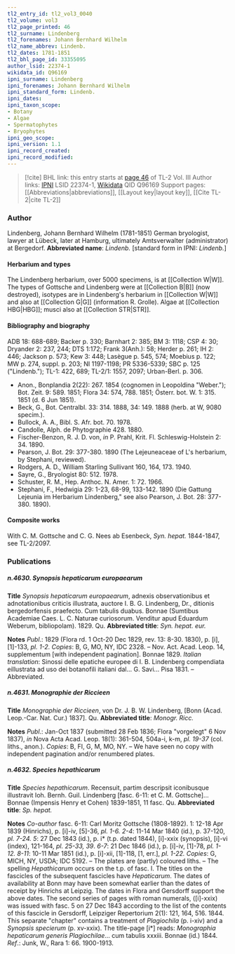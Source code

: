 ```yaml
---
tl2_entry_id: tl2_vol3_0040
tl2_volume: vol3
tl2_page_printed: 46
tl2_surname: Lindenberg
tl2_forenames: Johann Bernhard Wilhelm
tl2_name_abbrev: Lindenb.
tl2_dates: 1781-1851
tl2_bhl_page_id: 33355095
author_lsid: 22374-1
wikidata_id: Q96169
ipni_surname: Lindenberg
ipni_forenames: Johann Bernhard Wilhelm
ipni_standard_form: Lindenb.
ipni_dates: 
ipni_taxon_scope: 
- Botany
- Algae
- Spermatophytes
- Bryophytes
ipni_geo_scope: 
ipni_version: 1.1
ipni_record_created: 
ipni_record_modified:
---
```


> [!cite] BHL link: this entry starts at [page 46](https://www.biodiversitylibrary.org/page/33355095) of TL-2 Vol. III
> Author links: [IPNI](https://www.ipni.org/a/22374-1) LSID 22374-1, [Wikidata](https://www.wikidata.org/wiki/Q96169) QID Q96169
> Support pages: [[Abbreviations|abbreviations]], [[Layout key|layout key]], [[Cite TL-2|cite TL-2]]

### Author

Lindenberg, Johann Bernhard Wilhelm (1781-1851) German bryologist, lawyer at Lübeck, later at Hamburg, ultimately Amtsverwalter (administrator) at Bergedorf. 
**Abbreviated name**: *Lindenb.* \[standard form in IPNI: *Lindenb.*\]

#### Herbarium and types

The Lindenberg herbarium, over 5000 specimens, is at [[Collection W|W]]. The types of Gottsche and Lindenberg were at [[Collection B|B]] (now destroyed), isotypes are in Lindenberg's herbarium in [[Collection W|W]] and also at [[Collection G|G]] (information R. Grolle). Algae at [[Collection HBG|HBG]]; musci also at [[Collection STR|STR]].

#### Bibliography and biography

ADB 18: 688-689; Backer p. 330; Barnhart 2: 385; BM 3: 1118; CSP 4: 30; Dryander 2: 237, 244; DTS 1:172; Frank 3(Anh.): 58; Herder p. 261; IH 2: 446; Jackson p. 573; Kew 3: 448; Lasègue p. 545, 574; Moebius p. 122; MW p. 274, suppl. p. 203; NI 1197-1198; PR 5336-5339; SBC p. 125 ("Lindenb."); TL-1: 422, 689; TL-2/1: 1557, 2097; Urban-Berl. p. 306.
- Anon., Bonplandia 2(22): 267. 1854 (cognomen in Leopoldina "Weber."); Bot. Zeit. 9: 589. 1851; Flora 34: 574, 788. 1851; Österr. bot. W. 1: 315. 1851 (d. 6 Jun 1851).
- Beck, G., Bot. Centralbl. 33: 314. 1888, 34: 149. 1888 (herb. at W, 9080 specim.).
- Bullock, A. A., Bibl. S. Afr. bot. 70. 1978.
- Candolle, Alph. de Phytographie 428. 1880.
- Fischer-Benzon, R. J. D. von, *in* P. Prahl, Krit. Fl. Schleswig-Holstein 2: 34. 1890.
- Pearson, J. Bot. 29: 377-380. 1890 (The Lejeuneaceae of L's herbarium, by Stephani, reviewed).
- Rodgers, A. D., William Starling Sullivant 160, 164, 173. 1940.
- Sayre, G., Bryologist 80: 512. 1978.
- Schuster, R. M., Hep. Anthoc. N. Amer. 1: 72. 1966.
- Stephani, F., Hedwigia 29: 1-23, 68-99, 133-142. 1890 (Die Gattung Lejeunia im Herbarium Lindenberg," see also Pearson, J. Bot. 28: 377-380. 1890).

#### Composite works

With C. M. Gottsche and C. G. Nees ab Esenbeck, *Syn. hepat.* 1844-1847, see TL-2/2097.

### Publications

##### n.4630. Synopsis hepaticarum europaearum

**Title**
*Synopsis hepaticarum europaearum*, adnexis observationibus et adnotationibus criticis illustrata, auctore I. B. G. Lindenberg, Dr., ditionis bergedorfensis praefecto. Cum tabulis duabus. Bonnae (Sumtibus Academiae Caes. L. C. Naturae curiosorum. Venditur apud Eduardum Weberum, bibliopolam). 1829. Qu.
**Abbreviated title**: *Syn. hepat. eur.*

**Notes**
*Publ*.: 1829 (Flora rd. 1 Oct-20 Dec 1829, rev. 13: 8-30. 1830), p. \[i\], \[1\]-133, *pl. 1-2. Copies*: B, G, MO, NY, IDC 2328. – Nov. Act. Acad. Leop. 14, supplementum \[with independent pagination\]. Bonnae 1829.
*Italian translation*: Sinossi delle epatiche europee di I. B. Lindenberg compendiata eillustrata ad uso dei botanofili italiani dal... G. Savi... Pisa 1831. – Abbreviated.

##### n.4631. Monographie der Riccieen

**Title**
*Monographie der Riccieen*, von Dr. J. B. W. Lindenberg, \[Bonn (Acad. Leop.-Car. Nat. Cur.) 1837\]. Qu.
**Abbreviated title**: *Monogr. Ricc.*

**Notes**
*Publ*.: Jan-Oct 1837 (submitted 28 Feb 1836; Flora "vorgelegt" 6 Nov 1837), *in* Nova Acta Acad. Leop. 18(1): 361-504, 504a-i, k-m, *pl. 19-37* (col. liths., anon.). *Copies*: B, FI, G, M, MO, NY. – We have seen no copy with independent pagination and/or renumbered plates.

##### n.4632. Species hepathicarum

**Title**
*Species hepathicarum*. Recensuit, partim descripsit iconibusque illustravit Ioh. Bernh. Guil. Lindenberg \[fasc. 6-11: et C. M. Gottsche\]... Bonnae (Impensis Henry et Cohen) 1839-1851, 11 fasc. Qu.
**Abbreviated title**: *Sp. hepat.*

**Notes**
*Co-author* fasc. 6-11: Carl Moritz Gottsche (1808-1892).
1: 12-18 Apr 1839 (Hinrichs), p. \[i\]-iv, \[5\]-36, *pl. 1-6.*
*2-4*: 11-14 Mar 1840 (id.), p. 37-120, *pl. 7-24.*
*5*: 27 Dec 1843 (id.), p. i\* (t.p. dated 1844), \[i\]-xxix (synopsis), \[i\]-vi (index), 121-164, *pl. 25-33, 39*.
*6-7*: 21 Dec 1846 (id.), p. \[i\]-iv, \[1\]-78, *pl. 1-12.*
*8-11*: 10-11 Mar 1851 (id.), p. \[i\]-xii, \[1\]-118, \[1, err.\], *pl. 1-22.*
*Copies*: G, MICH, NY, USDA; IDC 5192. – The plates are (partly) coloured liths. – The spelling *Hepathicarum* occurs on the t.p. of fasc. I. The titles on the fascicles of the subsequent fascicles have *Hepaticarum*. The dates of availability at Bonn may have been somewhat earlier than the dates of receipt by Hinrichs at Leipzig. The dates in Flora and Gersdorff support the above dates.
The second series of pages with roman numerals, (\[i\]-xxix) was issued with fasc. 5 on 27 Dec 1843 according to the list of the contents of this fascicle in Gersdorff, Leipziger Repertorium 2(1): 121, 164, 516. 1844. This separate "chapter" contains a treatment of *Plagiochila* (p. i-xiv) and a *Synopsis specierum* (p. xv-xxix). The title-page \[i\*\] reads: *Monographia hepaticarum generis Plagiochilae*... cum tabulis xxxiii. Bonnae (id.) 1844.
*Ref*.: Junk, W., Rara 1: 66. 1900-1913.

